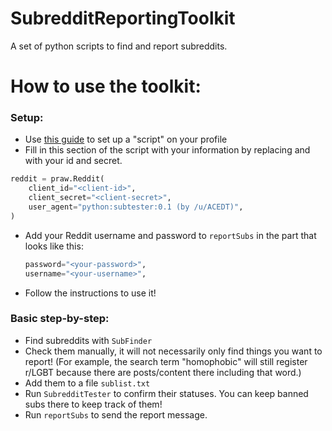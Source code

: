 # SubredditReportingToolkit
A set of python scripts to find and report subreddits.

# How to use the toolkit:
### Setup:
- Use [this guide](https://github.com/reddit-archive/reddit/wiki/OAuth2-Quick-Start-Example#python-example) to set up a "script" on your profile
- Fill in this section of the script with your information by replacing <client-id> and <client-secret> with your id and secret.
```python 
reddit = praw.Reddit(
    client_id="<client-id>",
    client_secret="<client-secret>",
    user_agent="python:subtester:0.1 (by /u/ACEDT)",
)
 ```
 - Add your Reddit username and password to `reportSubs` in the part that looks like this:
    ```python
    password="<your-password>",
    username="<your-username>",
    ```
 - Follow the instructions to use it!


### Basic step-by-step:
- Find subreddits with `SubFinder`
- Check them manually, it will not necessarily only find things you want to report! (For example, the search term "homophobic" will still register r/LGBT because there are posts/content there including that word.)
- Add them to a file `sublist.txt`
- Run `SubredditTester` to confirm their statuses. You can keep banned subs there to keep track of them!
- Run `reportSubs` to send the report message.
